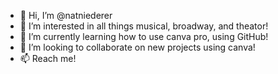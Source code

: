 - 👋 Hi, I’m @natniederer
- 👀 I’m interested in all things musical, broadway, and theator!
- 🌱 I’m currently learning how to use canva pro, using GitHub!
- 💞️ I’m looking to collaborate on new projects using canva!
- 📫 Reach me!

<!---
natniederer/natniederer is a ✨ special ✨ repository because its `README.md` (this file) appears on your GitHub profile.
You can click the Preview link to take a look at your changes.
--->

